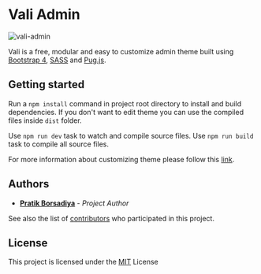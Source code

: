 # Vali Admin

![vali-admin](http://pratikborsadiya.in/blog/vali-admin/vali-admin-banner.gif)

Vali is a free, modular and easy to customize admin theme built using [Bootstrap 4](https://getbootstrap.com), [SASS](http://sass-lang.com) and [Pug.js](https://pugjs.org/language/attributes.html).

## Getting started

Run a `npm install` command in project root directory to install and build dependencies. If you don't want to edit theme you can use the compiled files inside `dist` folder.

Use `npm run dev` task to watch and compile source files.
Use `npm run build` task to compile all source files.

For more information about customizing theme please follow this [link](http://pratikborsadiya.in/blog/vali-admin/).

## Authors

* **[Pratik Borsadiya](http://pratikborsadiya.in)** - *Project Author*

See also the list of [contributors](https://github.com/pratikborsadiya/vali-admin/graphs/contributors) who participated in this project.

## License

This project is licensed under the [MIT](LICENSE) License
